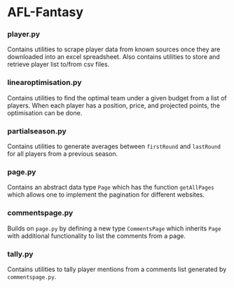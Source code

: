 # AFL-Fantasy
### player.py
Contains utilities to scrape player data from known sources once they are downloaded into an excel spreadsheet. Also contains utilities to store and retrieve player list to/from csv files.
### linearoptimisation.py
Contains utilities to find the optimal team under a given budget from a list of players. When each player has a position, price, and projected points, the optimisation can be done.
### partialseason.py
Contains utilities to generate averages between `firstRound` and `lastRound` for all players from a previous season.
### page.py
Contains an abstract data type `Page` which has the function `getAllPages` which allows one to implement the pagination for different websites.
### commentspage.py
Builds on `page.py` by defining a new type `CommentsPage` which inherits `Page` with additional functionality to list the comments from a page.
### tally.py
Contains utilities to tally player mentions from a comments list generated by `commentspage.py`.

